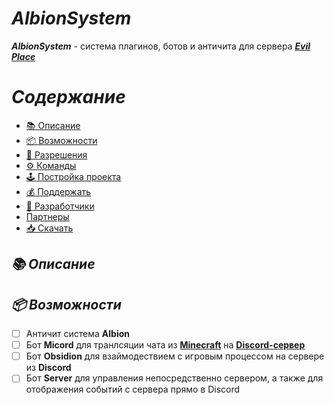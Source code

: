 # ***AlbionSystem***

***AlbionSystem*** - система плагинов, ботов и античита для сервера ***[Evil Place](https://evilplace.fun)***
 
# ***Содержание*** 
* [📚 Описание]()
* [📦 Возможности]()
* [🔐 Разрешения]()
* [⚙ Команды]()
* [🕹️ Постройка проекта]()
* [💰 Поддержать]()
* [👥 Разработчики]()
* [Партнеры]()
* [📥 Скачать]()

## ***📚 Описание***

## ***📦 Возможности***
- [ ] Античит система **Albion**
- [ ] Бот **Micord** для транлсяции чата из **[Minecraft]()** на **[Discord-сервер]()**
- [ ] Бот **Obsidion** для взаймодествием с игровым процессом на сервере из **Discord**
- [ ] Бот **Server** для управления непосредственно сервером, а также для отображения событий с сервера прямо в Discord
